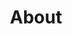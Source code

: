 ﻿---
layout: page
title: "About"
description: "my name is ndZxx.On my way to change"
header-img: "img/green.jpg"
---
